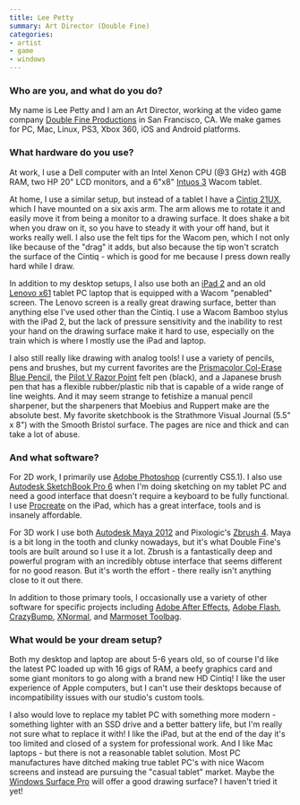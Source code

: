 ```yaml
---
title: Lee Petty
summary: Art Director (Double Fine)
categories:
- artist
- game
- windows
---
```


### Who are you, and what do you do?

My name is Lee Petty and I am an Art Director, working at the video game company [Double Fine Productions](http://www.doublefine.com/ "The Double Fine gaming company.") in San Francisco, CA. We make games for PC, Mac, Linux, PS3, Xbox 360, iOS and Android platforms.

### What hardware do you use?

At work, I use a Dell computer with an Intel Xenon CPU (@3 GHz) with 4GB RAM, two HP 20" LCD monitors, and a 6"x8" [Intuos 3][intuos] Wacom tablet.

At home, I use a similar setup, but instead of a tablet I have a [Cintiq 21UX][cintiq], which I have mounted on a six axis arm. The arm allows me to rotate it and easily move it from being a monitor to a drawing surface. It does shake a bit when you draw on it, so you have to steady it with your off hand, but it works really well.
I also use the felt tips for the Wacom pen, which I not only like because of the "drag" it adds, but also because the tip won't scratch the surface of the Cintiq - which is good for me because I press down really hard while I draw.

In addition to my desktop setups, I also use both an [iPad 2][ipad-2] and an old [Lenovo x61][thinkpad-x61] tablet PC laptop that is equipped with a Wacom "penabled" screen. The Lenovo screen is a really great drawing surface, better than anything else I've used other than the Cintiq. I use a Wacom Bamboo stylus with the iPad 2, but the lack of pressure sensitivity and the inability to rest your hand on the drawing surface make it hard to use, especially on the train which is where I mostly use the iPad and laptop.

I also still really like drawing with analog tools! I use a variety of pencils, pens and brushes, but my current favorites are the [Prismacolor Col-Erase Blue Pencil][col-erase], the [Pilot V Razor Point][v-razor-point] felt pen (black), and a Japanese brush pen that has a flexible rubber/plastic nib that is capable of a wide range of line weights. And it may seem strange to fetishize a manual pencil sharpener, but the sharpeners that Moebius and Ruppert make are the absolute best. My favorite sketchbook is the Strathmore Visual Journal (5.5" x 8") with the Smooth Bristol surface. The pages are nice and thick and can take a lot of abuse.

### And what software?

For 2D work, I primarily use [Adobe Photoshop][photoshop] (currently CS5.1). I also use [Autodesk SketchBook Pro 6][sketchbook-pro] when I'm doing sketching on my tablet PC and need a good interface that doesn't require a keyboard to be fully functional. I use [Procreate][procreate-ios] on the iPad, which has a great interface, tools and is insanely affordable.

For 3D work I use both [Autodesk Maya 2012][maya] and Pixologic's [Zbrush 4][zbrush]. Maya is a bit long in the tooth and clunky nowadays, but it's what Double Fine's tools are built around so I use it a lot. Zbrush is a fantastically deep and powerful program with an incredibly obtuse interface that seems different for no good reason. But it's worth the effort - there really isn't anything close to it out there.

In addition to those primary tools, I occasionally use a variety of other software for specific projects including [Adobe After Effects][after-effects], [Adobe Flash][flash], [CrazyBump][crazybump], [XNormal][], and [Marmoset Toolbag][toolbag].

### What would be your dream setup?

Both my desktop and laptop are about 5-6 years old, so of course I'd like the latest PC loaded up with 16 gigs of RAM, a beefy graphics card and some giant monitors to go along with a brand new HD Cintiq! I like the user experience of Apple computers, but I can't use their desktops because of incompatibility issues with our studio's custom tools. 

I also would love to replace my tablet PC with something more modern - something lighter with an SSD drive and a better battery life, but I'm really not sure what to replace it with! I like the iPad, but at the end of the day it's too limited and closed of a system for professional work. And I like Mac laptops - but there is not a reasonable tablet solution. Most PC manufactures have ditched making true tablet PC's with nice Wacom screens and instead are pursuing the "casual tablet" market. Maybe the [Windows Surface Pro][surface-pro] will offer a good drawing surface? I haven't tried it yet!

[cintiq]: https://www.wacom.com/en/us/cintiq "A computer screen you can draw on."
[col-erase]: https://www.amazon.com/Prismacolor-Col-Erase-Erasable-Assorted-20517/dp/B000089DCH "Erasable coloured pencils."
[intuos]: https://www.wacom.com/en-us/products/pen-tablets/intuos "A pen tablet."
[ipad-2]: https://www.apple.com/ipad/ "A tablet device."
[surface-pro]: http://www.microsoft.com/surface/en-us/support/browse/surface-windows-8-pro "A tablet/laptop hybrid."
[thinkpad-x61]: https://www.cnet.com/products/lenovo-thinkpad-x61-series/ "A 12.1 inch PC laptop."
[v-razor-point]: https://www.amazon.com/Pilot-Razor-Point-Extra-Dozen/dp/B001TQFJT6/ "A pen."
[after-effects]: https://www.adobe.com/products/aftereffects.html "Motion graphics and video editing software."
[crazybump]: http://crazybump.com/ "3D bump mapping software."
[flash]: https://en.wikipedia.org/wiki/Adobe_Flash "A software and animation editor."
[maya]: https://www.autodesk.com/products/maya/overview "3D animation software."
[photoshop]: https://www.adobe.com/products/photoshop.html "A bitmap image editor."
[procreate-ios]: https://itunes.apple.com/us/app/procreate/id425073498 "A powerful illustration app."
[sketchbook-pro]: https://www.autodesk.com/products/sketchbook-pro/overview "A drawing/illustration tool."
[toolbag]: https://www.marmoset.co/toolbag "A 3D material editor/renderer."
[xnormal]: http://www.xnormal.net/ "A 3D displacement map generator."
[zbrush]: http://pixologic.com/zbrush/ "3D digital painting and sculpture software."
